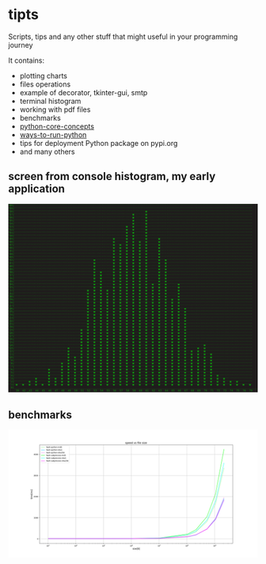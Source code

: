 # tipts
Scripts, tips and any other stuff that might useful in your programming journey

It contains:
  - plotting charts
  - files operations
  - example of decorator, tkinter-gui, smtp
  - terminal histogram
  - working with pdf files
  - benchmarks
  - [python-core-concepts](python-core-concepts.md)
  - [ways-to-run-python](ways-to-run-python.md)
  - tips for deployment Python package on pypi.org
  - and many others

## screen from console histogram, my early application
![image](HIST/example01.png)

## benchmarks
![image](benchmarks/hash-speed/file-size-vs-hash-speed.png)
